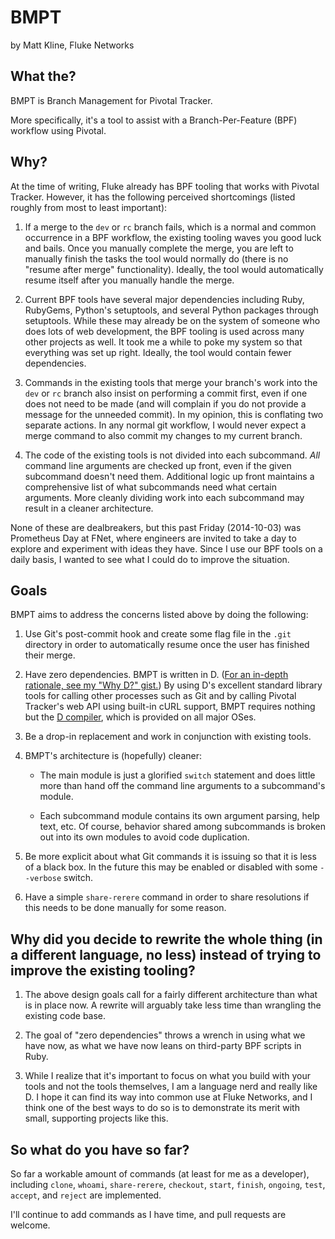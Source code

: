 # BMPT

by Matt Kline, Fluke Networks

## What the?

BMPT is Branch Management for Pivotal Tracker.

More specifically, it's a tool to assist with a Branch-Per-Feature (BPF) workflow using Pivotal.

## Why?

At the time of writing, Fluke already has BPF tooling that works with Pivotal Tracker.
However, it has the following perceived shortcomings (listed roughly from most to least important):

1. If a merge to the `dev` or `rc` branch fails, which is a normal and common occurrence in a BPF workflow,
   the existing tooling waves you good luck and bails.
   Once you manually complete the merge, you are left to manually finish the tasks the tool would normally do
   (there is no "resume after merge" functionality).
   Ideally, the tool would automatically resume itself after you manually handle the merge.

2. Current BPF tools have several major dependencies including Ruby, RubyGems, Python's setuptools,
   and several Python packages through setuptools.
   While these may already be on the system of someone who does lots of web development,
   the BPF tooling is used across many other projects as well.
   It took me a while to poke my system so that everything was set up right.
   Ideally, the tool would contain fewer dependencies.

3. Commands in the existing tools that merge your branch's work into the `dev` or `rc` branch
   also insist on performing a commit first, even if one does not need to be made
   (and will complain if you do not provide a message for the unneeded commit).
   In my opinion, this is conflating two separate actions.
   In any normal git workflow, I would never expect a merge command to also commit my changes to my current branch.

4. The code of the existing tools is not divided into each subcommand.
   _All_ command line arguments are checked up front, even if the given subcommand doesn't need them.
   Additional logic up front maintains a comprehensive list of what subcommands need what certain arguments.
   More cleanly dividing work into each subcommand may result in a cleaner architecture.

None of these are dealbreakers, but this past Friday (2014-10-03) was Prometheus Day at FNet,
where engineers are invited to take a day to explore and experiment with ideas they have.
Since I use our BPF tools on a daily basis, I wanted to see what I could do to improve the situation.

## Goals

BMPT aims to address the concerns listed above by doing the following:

1. Use Git's post-commit hook and create some flag file in the `.git` directory
   in order to automatically resume once the user has finished their merge.

2. Have zero dependencies.
   BMPT is written in D.
   ([For an in-depth rationale, see my "Why D?" gist.](https://gist.github.com/mrkline/6682e4c507acaab3e447))
   By using D's excellent standard library tools for calling other processes such as Git
   and by calling Pivotal Tracker's web API using built-in cURL support,
   BMPT requires nothing but the [D compiler](http://dlang.org/download.html),
   which is provided on all major OSes.

3. Be a drop-in replacement and work in conjunction with existing tools.

4. BMPT's architecture is (hopefully) cleaner:

   - The main module is just a glorified `switch` statement and does little more
     than hand off the command line arguments to a subcommand's module.

   - Each subcommand module contains its own argument parsing, help text, etc.
     Of course, behavior shared among subcommands is broken out into its own modules to avoid code duplication.

5. Be more explicit about what Git commands it is issuing so that it is less of a black box.
   In the future this may be enabled or disabled with some `--verbose` switch.

6. Have a simple `share-rerere` command in order to share resolutions if this needs to be done manually for some reason.

## Why did you decide to rewrite the whole thing (in a different language, no less) instead of trying to improve the existing tooling?

1. The above design goals call for a fairly different architecture than what is in place now.
   A rewrite will arguably take less time than wrangling the existing code base.

2. The goal of "zero dependencies" throws a wrench in using what we have now, as what we have now leans
   on third-party BPF scripts in Ruby.

3. While I realize that it's important to focus on what you build with your tools and not the tools themselves,
   I am a language nerd and really like D.
   I hope it can find its way into common use at Fluke Networks,
   and I think one of the best ways to do so is to demonstrate its merit with small, supporting projects like this.

## So what do you have so far?

So far a workable amount of commands (at least for me as a developer),
including `clone`, `whoami`, `share-rerere`, `checkout`, `start`, `finish`,
`ongoing`, `test`, `accept`, and `reject` are implemented.

I'll continue to add commands as I have time, and pull requests are welcome.
